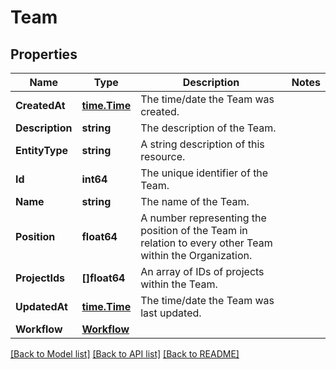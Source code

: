 # Team

## Properties

Name | Type | Description | Notes
------------ | ------------- | ------------- | -------------
**CreatedAt** | [**time.Time**](time.Time.md) | The time/date the Team was created. | 
**Description** | **string** | The description of the Team. | 
**EntityType** | **string** | A string description of this resource. | 
**Id** | **int64** | The unique identifier of the Team. | 
**Name** | **string** | The name of the Team. | 
**Position** | **float64** | A number representing the position of the Team in relation to every other Team within the Organization. | 
**ProjectIds** | **[]float64** | An array of IDs of projects within the Team. | 
**UpdatedAt** | [**time.Time**](time.Time.md) | The time/date the Team was last updated. | 
**Workflow** | [**Workflow**](Workflow.md) |  | 

[[Back to Model list]](../README.md#documentation-for-models) [[Back to API list]](../README.md#documentation-for-api-endpoints) [[Back to README]](../README.md)


